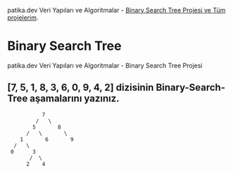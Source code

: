 patika.dev Veri Yapıları ve Algoritmalar - [Binary Search Tree Projesi ve Tüm projelerim](https://app.patika.dev/isakli05).
# Binary Search Tree
patika.dev Veri Yapıları ve Algoritmalar - Binary Search Tree Projesi 

## [7, 5, 1, 8, 3, 6, 0, 9, 4, 2] dizisinin Binary-Search-Tree aşamalarını yazınız.

               7
             /   \
            5       8
          /   \       \
        1       6       9
      /   \
     0      3
           /  \
          2    4
